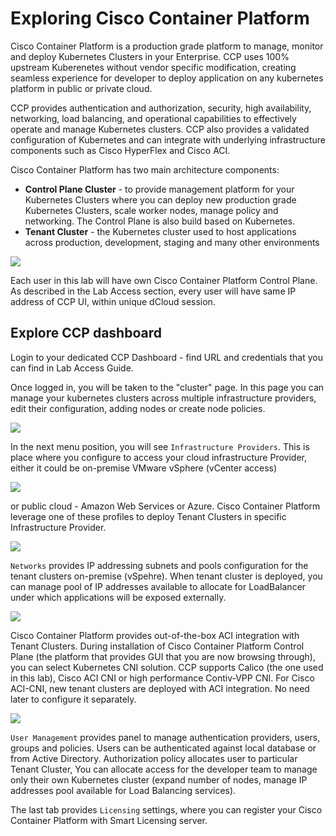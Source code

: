 # Exploring Cisco Container Platform


Cisco Container Platform is a production grade platform to manage, monitor and deploy Kubernetes Clusters in your Enterprise. 
CCP uses 100% upstream Kuberenetes without vendor specific modification, creating seamless experience for developer to deploy application on any kubernetes platform in public or private cloud.  

CCP provides authentication and authorization, security, high availability, networking, load balancing, and operational capabilities to effectively operate and manage Kubernetes clusters. CCP also provides a validated configuration of Kubernetes and can integrate with underlying infrastructure components such as Cisco HyperFlex and Cisco ACI.

Cisco Container Platform has two main architecture components:

- **Control Plane Cluster** - to provide management platform for your Kubernetes Clusters where you can deploy new production grade Kubernetes Clusters, scale worker nodes, manage policy and networking. The Control Plane is also build based on Kubernetes.
- **Tenant Cluster** - the Kubernetes cluster used to host applications across production, development, staging and many other environments

<img src="https://raw.githubusercontent.com/marcinduma/HOLCLD-2101/master/images/ccp-components.png">

Each user in this lab will have own Cisco Container Platform Control Plane.  
As described in the Lab Access section, every user will have same IP address of CCP UI, within unique dCloud session.

## Explore CCP dashboard

Login to your dedicated CCP Dashboard - find URL and credentials that you can find in Lab Access Guide.

Once logged in, you will be taken to the "cluster" page.
In this page you can manage your kubernetes clusters across multiple infrastructure providers, edit their configuration, adding nodes or create node policies.

<img src="https://raw.githubusercontent.com/marcinduma/HOLCLD-2101/master/images/ccp7-ui.png">

In the next menu position, you will see `Infrastructure Providers`. This is place where you configure to access your cloud infrastructure Provider, either it could be on-premise VMware vSphere (vCenter access) 

<img src="https://raw.githubusercontent.com/marcinduma/HOLCLD-2101/master/images/ccp7-infra-provider-vmware.png">

or public cloud - Amazon Web Services or Azure. Cisco Container Platform leverage one of these profiles to deploy Tenant Clusters in specific Infrastructure Provider.

<img src="https://raw.githubusercontent.com/marcinduma/HOLCLD-2101/master/images/ccp7-aws-provider.png">

`Networks` provides IP addressing subnets and pools configuration for the tenant clusters on-premise (vSpehre). When tenant cluster is deployed, you can manage pool of IP addresses available to allocate for LoadBalancer under which applications will be exposed externally.

<img src="https://raw.githubusercontent.com/marcinduma/HOLCLD-2101/master/images/ccp7-network-pools.png">

Cisco Container Platform provides out-of-the-box ACI integration with Tenant Clusters. During installation of Cisco Container Platform Control Plane (the platform that provides GUI that you are now browsing through), you can select Kubernetes CNI solution. CCP supports Calico (the one used in this lab), Cisco ACI CNI or high performance Contiv-VPP CNI.
For Cisco ACI-CNI, new tenant clusters are deployed with ACI integration. No need later to configure it separately.

<img src="https://raw.githubusercontent.com/marcinduma/HOLCLD-2101/master/images/ccp7-user-management.png">

`User Management` provides panel to manage authentication providers, users, groups and policies. Users can be authenticated against local database or from Active Directory. Authorization policy allocates user to particular Tenant Cluster, You can allocate access for the developer team to manage only their own Kubernetes cluster (expand number of nodes, manage IP addresses pool available for Load Balancing services).

The last tab provides `Licensing` settings, where you can register your Cisco Container Platform with Smart Licensing server.

